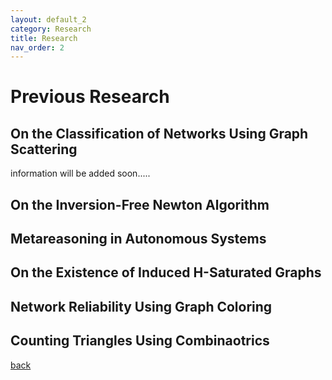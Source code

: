 ```yaml
---
layout: default_2
category: Research
title: Research
nav_order: 2
---
```


# Previous Research

## On the Classification of Networks Using Graph Scattering
information will be added soon.....
## On the Inversion-Free Newton Algorithm

## Metareasoning in Autonomous Systems

## On the Existence of Induced H-Saturated Graphs

## Network Reliability Using Graph Coloring

## Counting Triangles Using Combinaotrics

[back](./)
